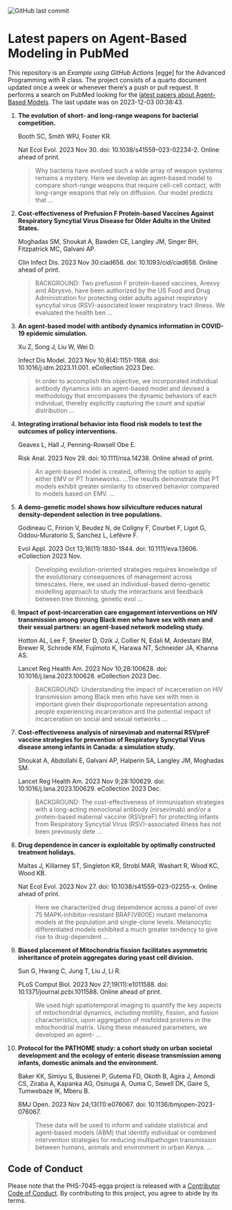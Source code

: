 ![GitHub last
commit](https://img.shields.io/github/last-commit/UofUEpiBio/PHS-7045-egga.png)

# Latest papers on Agent-Based Modeling in PubMed

This repository is an *Example using GitHub Actions* \[egge\] for the
Advanced Programming with R class. The project consists of a quarto
document updated once a week or whenever there’s a push or pull request.
It performs a search on PubMed looking for the <a
href="https://pubmed.ncbi.nlm.nih.gov/?term=agent-based+model&amp;sort=date"
target="_blank">latest papers about Agent-Based Models</a>. The last
update was on 2023-12-03 00:38:43.

<div class="cell">

</div>

1.  **The evolution of short- and long-range weapons for bacterial
    competition.**

    Booth SC, Smith WPJ, Foster KR.

    Nat Ecol Evol. 2023 Nov 30. doi: 10.1038/s41559-023-02234-2. Online
    ahead of print.

    > Why bacteria have evolved such a wide array of weapon systems
    > remains a mystery. Here we develop an agent-based model to compare
    > short-range weapons that require cell-cell contact, with
    > long-range weapons that rely on diffusion. Our model predicts that
    > …

2.  **Cost-effectiveness of Prefusion F Protein-based Vaccines Against
    Respiratory Syncytial Virus Disease for Older Adults in the United
    States.**

    Moghadas SM, Shoukat A, Bawden CE, Langley JM, Singer BH,
    Fitzpatrick MC, Galvani AP.

    Clin Infect Dis. 2023 Nov 30:ciad658. doi: 10.1093/cid/ciad658.
    Online ahead of print.

    > BACKGROUND: Two prefusion F protein-based vaccines, Arexvy and
    > Abrysvo, have been authorized by the US Food and Drug
    > Administration for protecting older adults against respiratory
    > syncytial virus (RSV)-associated lower respiratory tract illness.
    > We evaluated the health ben …

3.  **An agent-based model with antibody dynamics information in
    COVID-19 epidemic simulation.**

    Xu Z, Song J, Liu W, Wei D.

    Infect Dis Model. 2023 Nov 10;8(4):1151-1168. doi:
    10.1016/j.idm.2023.11.001. eCollection 2023 Dec.

    > In order to accomplish this objective, we incorporated individual
    > antibody dynamics into an agent-based model and devised a
    > methodology that encompasses the dynamic behaviors of each
    > individual, thereby explicitly capturing the count and spatial
    > distribution …

4.  **Integrating irrational behavior into flood risk models to test the
    outcomes of policy interventions.**

    Geaves L, Hall J, Penning-Rowsell Obe E.

    Risk Anal. 2023 Nov 29. doi: 10.1111/risa.14238. Online ahead of
    print.

    > An agent-based model is created, offering the option to apply
    > either EMV or PT frameworks. …The results demonstrate that PT
    > models exhibit greater similarity to observed behavior compared to
    > models based on EMV. …

5.  **A demo-genetic model shows how silviculture reduces natural
    density-dependent selection in tree populations.**

    Godineau C, Fririon V, Beudez N, de Coligny F, Courbet F, Ligot G,
    Oddou-Muratorio S, Sanchez L, Lefèvre F.

    Evol Appl. 2023 Oct 13;16(11):1830-1844. doi: 10.1111/eva.13606.
    eCollection 2023 Nov.

    > Developing evolution-oriented strategies requires knowledge of the
    > evolutionary consequences of management across timescales. Here,
    > we used an individual-based demo-genetic modelling approach to
    > study the interactions and feedback between tree thinning, genetic
    > evol …

6.  **Impact of post-incarceration care engagement interventions on HIV
    transmission among young Black men who have sex with men and their
    sexual partners: an agent-based network modeling study.**

    Hotton AL, Lee F, Sheeler D, Ozik J, Collier N, Edali M, Ardestani
    BM, Brewer R, Schrode KM, Fujimoto K, Harawa NT, Schneider JA,
    Khanna AS.

    Lancet Reg Health Am. 2023 Nov 10;28:100628. doi:
    10.1016/j.lana.2023.100628. eCollection 2023 Dec.

    > BACKGROUND: Understanding the impact of incarceration on HIV
    > transmission among Black men who have sex with men is important
    > given their disproportionate representation among people
    > experiencing incarceration and the potential impact of
    > incarceration on social and sexual networks …

7.  **Cost-effectiveness analysis of nirsevimab and maternal RSVpreF
    vaccine strategies for prevention of Respiratory Syncytial Virus
    disease among infants in Canada: a simulation study.**

    Shoukat A, Abdollahi E, Galvani AP, Halperin SA, Langley JM,
    Moghadas SM.

    Lancet Reg Health Am. 2023 Nov 9;28:100629. doi:
    10.1016/j.lana.2023.100629. eCollection 2023 Dec.

    > BACKGROUND: The cost-effectiveness of immunisation strategies with
    > a long-acting monoclonal antibody (nirsevimab) and/or a
    > protein-based maternal vaccine (RSVpreF) for protecting infants
    > from Respiratory Syncytial Virus (RSV)-associated illness has not
    > been previously dete …

8.  **Drug dependence in cancer is exploitable by optimally constructed
    treatment holidays.**

    Maltas J, Killarney ST, Singleton KR, Strobl MAR, Washart R, Wood
    KC, Wood KB.

    Nat Ecol Evol. 2023 Nov 27. doi: 10.1038/s41559-023-02255-x. Online
    ahead of print.

    > Here we characterized drug dependence across a panel of over 75
    > MAPK-inhibitor-resistant BRAF(V600E) mutant melanoma models at the
    > population and single-clone levels. Melanocytic differentiated
    > models exhibited a much greater tendency to give rise to
    > drug-dependent …

9.  **Biased placement of Mitochondria fission facilitates asymmetric
    inheritance of protein aggregates during yeast cell division.**

    Sun G, Hwang C, Jung T, Liu J, Li R.

    PLoS Comput Biol. 2023 Nov 27;19(11):e1011588. doi:
    10.1371/journal.pcbi.1011588. Online ahead of print.

    > We used high spatiotemporal imaging to quantify the key aspects of
    > mitochondrial dynamics, including motility, fission, and fusion
    > characteristics, upon aggregation of misfolded proteins in the
    > mitochondrial matrix. Using these measured parameters, we
    > developed an agent- …

10. **Protocol for the PATHOME study: a cohort study on urban societal
    development and the ecology of enteric disease transmission among
    infants, domestic animals and the environment.**

    Baker KK, Simiyu S, Busienei P, Gutema FD, Okoth B, Agira J, Amondi
    CS, Ziraba A, Kapanka AG, Osinuga A, Ouma C, Sewell DK, Gaire S,
    Tumwebaze IK, Mberu B.

    BMJ Open. 2023 Nov 24;13(11):e076067. doi:
    10.1136/bmjopen-2023-076067.

    > These data will be used to inform and validate statistical and
    > agent-based models (ABM) that identify individual or combined
    > intervention strategies for reducing multipathogen transmission
    > between humans, animals and environment in urban Kenya. …

## Code of Conduct

Please note that the PHS-7045-egga project is released with a
[Contributor Code of
Conduct](https://contributor-covenant.org/version/2/1/CODE_OF_CONDUCT.html).
By contributing to this project, you agree to abide by its terms.
